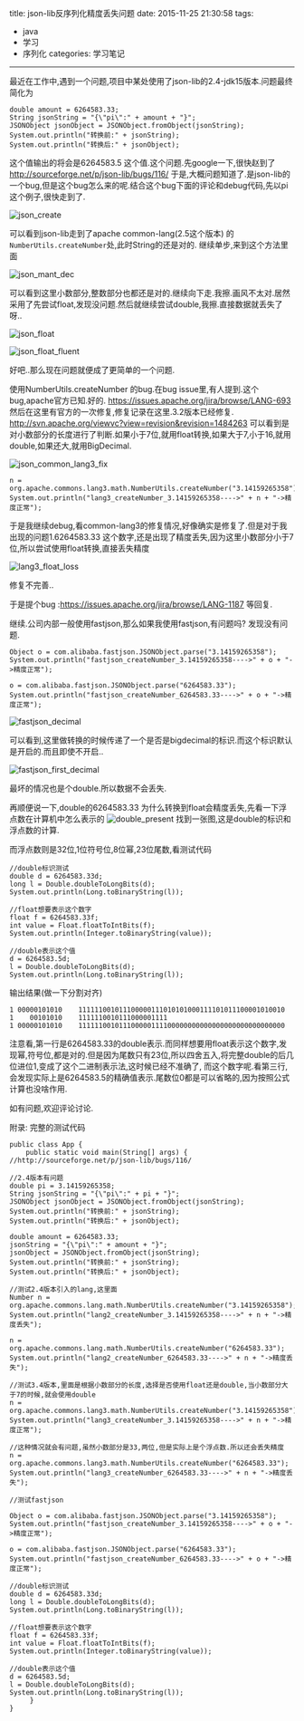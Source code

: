 title: json-lib反序列化精度丢失问题
date: 2015-11-25 21:30:58
tags: 
 - java 
 - 学习 
 - 序列化 
categories: 学习笔记
---

最近在工作中,遇到一个问题,项目中某处使用了json-lib的2.4-jdk15版本.问题最终简化为
````
double amount = 6264583.33;
String jsonString = "{\"pi\":" + amount + "}";
JSONObject jsonObject = JSONObject.fromObject(jsonString);
System.out.println("转换前:" + jsonString);
System.out.println("转换后:" + jsonObject);
````
这个值输出的将会是6264583.5 这个值.这个问题.先google一下,很快赵到了
http://sourceforge.net/p/json-lib/bugs/116/ 于是,大概问题知道了.是json-lib的一个bug,但是这个bug怎么来的呢.结合这个bug下面的评论和debug代码,先以pi这个例子,很快走到了.

![json_create](/images/json_create.jpg)

可以看到json-lib走到了apache common-lang(2.5这个版本) 的`NumberUtils.createNumber`处,此时String的还是对的.
继续单步,来到这个方法里面

![json_mant_dec](/images/json_mant_dec.jpg)

可以看到这里小数部分,整数部分也都还是对的.继续向下走.我擦.画风不太对.居然采用了先尝试float,发现没问题.然后就继续尝试double,我擦.直接数据就丢失了呀..

![json_float](/images/json_float.jpg)

![json_float_fluent](/images/json_float_fluent.jpg)

好吧..那么现在问题就便成了更简单的一个问题.

使用NumberUtils.createNumber 的bug.在bug issue里,有人提到.这个bug,apache官方已知.好的.
https://issues.apache.org/jira/browse/LANG-693
然后在这里有官方的一次修复,修复记录在这里.3.2版本已经修复.
http://svn.apache.org/viewvc?view=revision&revision=1484263
可以看到是对小数部分的长度进行了判断.如果小于7位,就用float转换,如果大于7,小于16,就用double,如果还大,就用BigDecimal.

![json_common_lang3_fix](/images/json_common_lang3_fix.jpg)

````
n = org.apache.commons.lang3.math.NumberUtils.createNumber("3.14159265358");
System.out.println("lang3_createNumber_3.14159265358---->" + n + "->精度正常");
````
于是我继续debug,看common-lang3的修复情况,好像确实是修复了.但是对于我出现的问题1.6264583.33 这个数字,还是出现了精度丢失,因为这里小数部分小于7位,所以尝试使用float转换,直接丢失精度

![lang3_float_loss](/images/lang3_float_loss.jpg)

修复不完善..

于是提个bug :https://issues.apache.org/jira/browse/LANG-1187 等回复.

继续.公司内部一般使用fastjson,那么如果我使用fastjson,有问题吗? 发现没有问题.

````
Object o = com.alibaba.fastjson.JSONObject.parse("3.14159265358");
System.out.println("fastjson_createNumber_3.14159265358---->" + o + "->精度正常");

o = com.alibaba.fastjson.JSONObject.parse("6264583.33");
System.out.println("fastjson_createNumber_6264583.33---->" + o + "->精度正常");
````

![fastjson_decimal](/images/fastjson_decimal.jpg)

可以看到,这里做转换的时候传递了一个是否是bigdecimal的标识.而这个标识默认是开启的.而且即使不开启..

![fastjson_first_decimal](/images/fastjson_first_decimal.jpg)

最坏的情况也是个double.所以数据不会丢失.

再顺便说一下,double的6264583.33 为什么转换到float会精度丢失,先看一下浮点数在计算机中怎么表示的
![double_present](/images/double_present.jpg)
找到一张图,这是double的标识和浮点数的计算.

而浮点数则是32位,1位符号位,8位幂,23位尾数,看测试代码

````
//double标识测试
double d = 6264583.33d;
long l = Double.doubleToLongBits(d);
System.out.println(Long.toBinaryString(l));

//float想要表示这个数字
float f = 6264583.33f;
int value = Float.floatToIntBits(f);
System.out.println(Integer.toBinaryString(value));

//double表示这个值
d = 6264583.5d;
l = Double.doubleToLongBits(d);
System.out.println(Long.toBinaryString(l));
````

输出结果(做一下分割对齐)
````
1 00000101010    111111001011100000111010101000111101011100001010010
1    00101010    1111110010111000001111
1 00000101010    111111001011100000111100000000000000000000000000000
````

注意看,第一行是6264583.33的double表示.而同样想要用float表示这个数字,发现幂,符号位,都是对的.但是因为尾数只有23位,所以四舍五入,将完整double的后几位进位1,变成了这个二进制表示法,这时候已经不准确了,
而这个数字呢.看第三行,会发现实际上是6264583.5的精确值表示.尾数位0都是可以省略的,因为按照公式计算也没啥作用.

如有问题,欢迎评论讨论.

附录:
完整的测试代码

````
public class App {
    public static void main(String[] args) {
//http://sourceforge.net/p/json-lib/bugs/116/

//2.4版本有问题
double pi = 3.14159265358;
String jsonString = "{\"pi\":" + pi + "}";
JSONObject jsonObject = JSONObject.fromObject(jsonString);
System.out.println("转换前:" + jsonString);
System.out.println("转换后:" + jsonObject);

double amount = 6264583.33;
jsonString = "{\"pi\":" + amount + "}";
jsonObject = JSONObject.fromObject(jsonString);
System.out.println("转换前:" + jsonString);
System.out.println("转换后:" + jsonObject);

//测试2.4版本引入的lang,这里面
Number n = org.apache.commons.lang.math.NumberUtils.createNumber("3.14159265358");
System.out.println("lang2_createNumber_3.14159265358---->" + n + "->精度丢失");

n = org.apache.commons.lang.math.NumberUtils.createNumber("6264583.33");
System.out.println("lang2_createNumber_6264583.33---->" + n + "->精度丢失");

//测试3.4版本,里面是根据小数部分的长度,选择是否使用float还是double,当小数部分大于7的时候,就会使用double
n = org.apache.commons.lang3.math.NumberUtils.createNumber("3.14159265358");
System.out.println("lang3_createNumber_3.14159265358---->" + n + "->精度正常");

//这种情况就会有问题,虽然小数部分是33,两位,但是实际上是个浮点数.所以还会丢失精度
n = org.apache.commons.lang3.math.NumberUtils.createNumber("6264583.33");
System.out.println("lang3_createNumber_6264583.33---->" + n + "->精度丢失");

//测试fastjson

Object o = com.alibaba.fastjson.JSONObject.parse("3.14159265358");
System.out.println("fastjson_createNumber_3.14159265358---->" + o + "->精度正常");

o = com.alibaba.fastjson.JSONObject.parse("6264583.33");
System.out.println("fastjson_createNumber_6264583.33---->" + o + "->精度正常");

//double标识测试
double d = 6264583.33d;
long l = Double.doubleToLongBits(d);
System.out.println(Long.toBinaryString(l));

//float想要表示这个数字
float f = 6264583.33f;
int value = Float.floatToIntBits(f);
System.out.println(Integer.toBinaryString(value));

//double表示这个值
d = 6264583.5d;
l = Double.doubleToLongBits(d);
System.out.println(Long.toBinaryString(l));
     }
}
````